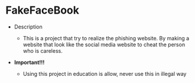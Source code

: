 # FakeFaceBook
* Description
  * This is a project that try to realize the phishing website. By making a website that look like the social media website to cheat the person who is careless.

* **Important!!!**
  * Using this project in education is allow, never use this in illegal way
